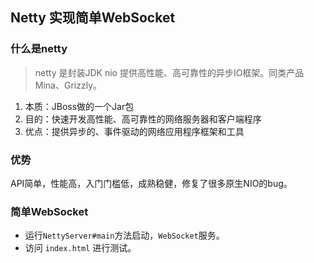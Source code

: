 ## Netty 实现简单WebSocket
### 什么是netty
> netty 是封装JDK nio 提供高性能、高可靠性的异步IO框架。同类产品Mina、Grizzly。

1. 本质：JBoss做的一个Jar包
2. 目的：快速开发高性能、高可靠性的网络服务器和客户端程序
3. 优点：提供异步的、事件驱动的网络应用程序框架和工具

### 优势
API简单，性能高，入门门槛低，成熟稳健，修复了很多原生NIO的bug。


### 简单WebSocket
- 运行`NettyServer#main`方法启动，`WebSocket`服务。
- 访问 `index.html` 进行测试。